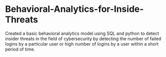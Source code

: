 # Behavioral-Analytics-for-Inside-Threats
Created a basic behavioral analytics model using SQL and python to detect insider threats in the field of cybersecurity by detecting the number of failed logins by a particular user or high number of logins by a user within a short period of time.
